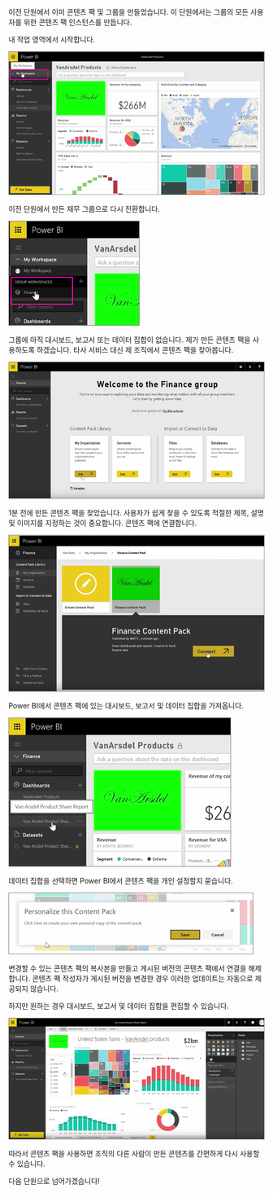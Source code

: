 이전 단원에서 이미 콘텐츠 팩 및 그룹을 만들었습니다. 이 단원에서는 그룹의 모든 사용자를 위한 콘텐츠 팩 인스턴스를 만듭니다.

내 작업 영역에서 시작합니다.

![Power BI에서 공유 및 공동 작업](./media/6-3-use-content-packs/pbi_learn06_03myworkspace.png)

이전 단원에서 만든 재무 그룹으로 다시 전환합니다.

![Power BI에서 공유 및 공동 작업](./media/6-3-use-content-packs/pbi_learn06_03switch2group.png)

그룹에 아직 대시보드, 보고서 또는 데이터 집합이 없습니다. 제가 만든 콘텐츠 팩을 사용하도록 하겠습니다. 타사 서비스 대신 제 조직에서 콘텐츠 팩을 찾아봅니다.

![Power BI에서 공유 및 공동 작업](./media/6-3-use-content-packs/pbi_learn06_03myorgcontpk.png)

1분 전에 만든 콘텐츠 팩을 찾았습니다. 사용자가 쉽게 찾을 수 있도록 적절한 제목, 설명 및 이미지를 지정하는 것이 중요합니다. 콘텐츠 팩에 연결합니다.

![Power BI에서 공유 및 공동 작업](./media/6-3-use-content-packs/pbi_learn06_03contgallry.png)

Power BI에서 콘텐츠 팩에 있는 대시보드, 보고서 및 데이터 집합을 가져옵니다.

![Power BI에서 공유 및 공동 작업](./media/6-3-use-content-packs/pbi_learn06_03added2group.png)

데이터 집합을 선택하면 Power BI에서 콘텐츠 팩을 개인 설정할지 묻습니다.

![Power BI에서 공유 및 공동 작업](./media/6-3-use-content-packs/pbi_learn06_03personalize.png)

변경할 수 있는 콘텐츠 팩의 복사본을 만들고 게시된 버전의 콘텐츠 팩에서 연결을 해제합니다. 콘텐츠 팩 작성자가 게시된 버전을 변경한 경우 이러한 업데이트는 자동으로 제공되지 않습니다.

하지만 원하는 경우 대시보드, 보고서 및 데이터 집합을 편집할 수 있습니다.

![Power BI에서 공유 및 공동 작업](./media/6-3-use-content-packs/pbi_learn06_03editreport.png)

따라서 콘텐츠 팩을 사용하면 조직의 다른 사람이 만든 콘텐츠를 간편하게 다시 사용할 수 있습니다.

다음 단원으로 넘어가겠습니다!

